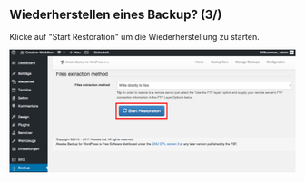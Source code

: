 ## Wiederherstellen eines Backup? (3/)

Klicke auf "Start Restoration" um die Wiederherstellung zu starten.

![image](./assets/restore_3.jpg)

